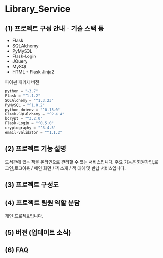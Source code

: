 # Library_Service

## (1) 프로젝트 구성 안내 - 기술 스택 등
- Flask
- SQLAlchemy
- PyMySQL
- Flask-Login
- JQuery
- MySQL
- HTML + Flask Jinja2

파이썬 패키지 버전
```Python
python = "~3.7"
Flask = "^1.1.2"
SQLAlchemy = "^1.3.23"
PyMySQL = "^1.0.2"
python-dotenv = "^0.15.0"
Flask-SQLAlchemy = "^2.4.4"
bcrypt = "^3.2.0"
Flask-Login = "^0.5.0"
cryptography = "^3.4.5"
email-validator = "^1.1.2"
```

## (2) 프로젝트 기능 설명

도서관에 있는 책을 온라인으로 관리할 수 있는 서비스입니다.
주요 기능은 회원가입,로그인,로그아웃 / 메인 화면 / 책 소개 / 책 대여 및 반납 서비스입니다.


## (3) 프로젝트 구성도

## (4) 프로젝트 팀원 역할 분담

개인 프로젝트입니다.


## (5) 버전 (업데이트 소식)

## (6) FAQ

